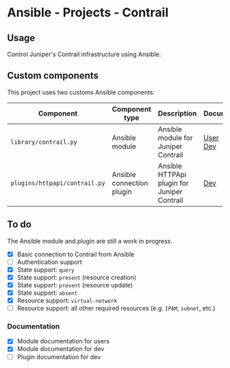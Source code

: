 # Ansible - Projects - Contrail

## Usage

Control Juniper's Contrail infrastructure using Ansible.

## Custom components

This project uses two customs Ansible components:

| Component                     | Component type            | Description                                 | Documentation                                                       |
|-------------------------------|---------------------------|---------------------------------------------|---------------------------------------------------------------------|
| `library/contrail.py`         | Ansible module            | Ansible module for Juniper Contrail         | [User](doc/contrail-module.md)<br>[Dev](doc/contrail-module-dev.md) |
| `plugins/httpapi/contrail.py` | Ansible connection plugin | Ansible HTTPApi plugin for Juniper Contrail | [Dev](doc/contrail-plugin-dev.md)                                   |

## To do

The Ansible module and plugin are still a work in progress.

- [x] Basic connection to Contrail from Ansible
- [ ] Authentication support
- [x] State support: `query`
- [x] State support: `present` (resource creation)
- [x] State support: `present` (resource update)
- [x] State support: `absent`
- [x] Resource support: `virtual-network`
- [ ] Resource support: all other required resources (e.g. `IPAM`, `subnet`, etc.)

### Documentation

- [x] Module documentation for users
- [x] Module documentation for dev
- [ ] Plugin documentation for dev
